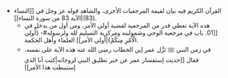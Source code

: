 - القرآن الكريم فيه بيان لقيمة المرجعيات الأخرى، والشاهد قوله عز وجل في [[النساء (83)|الآية 83 من سورة النساء]].
	- هذه الآية تعطي قدر من المرجعية لقضية أولي الأمر، ومن أول من يدخل في [[01. باب في مرجعية الوحي وشموليته ومركزية التسليم لله ولرسوله#- {أُولِي الْأَمْرِ مِنكُمْ}|أولي الأمر]] العلماء وأهل الحكمة.
	- في زمن النبي ﷺ نَزَّل عمر إبن الخطاب رضي الله عنه هذه الآية على نفسه، فقال [[حديث إستفسار عمر عن خبر تطليق النبي لزوجاته|كنت أنا الذي إستنبطت هذا الأمر]]